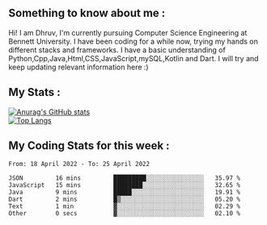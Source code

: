 ## Something to know about me : <br>
Hi! I am Dhruv, I'm currently pursuing Computer Science Engineering at Bennett University. I have been coding for a while now, trying my hands on different stacks and frameworks.
I have a basic understanding of Python,Cpp,Java,Html,CSS,JavaScript,mySQL,Kotlin and Dart. I will try and keep updating relevant information here :)
<br>

## My Stats : <br>
[![Anurag's GitHub stats](https://github-readme-stats.vercel.app/api?username=DhruvLawaniya&show_icons=true&theme=tokyonight&hide=prs,issues)](https://github.com/anuraghazra/github-readme-stats)<br>
[![Top Langs](https://github-readme-stats.vercel.app/api/top-langs/?username=DhruvLawaniya&theme=tokyonight)](https://github.com/anuraghazra/github-readme-stats)
## My Coding Stats for this week : <br>
<!--START_SECTION:waka-->

```text
From: 18 April 2022 - To: 25 April 2022

JSON         16 mins         █████████░░░░░░░░░░░░░░░░   35.97 %
JavaScript   15 mins         ████████░░░░░░░░░░░░░░░░░   32.65 %
Java         9 mins          █████░░░░░░░░░░░░░░░░░░░░   19.91 %
Dart         2 mins          █▒░░░░░░░░░░░░░░░░░░░░░░░   05.20 %
Text         1 min           ▓░░░░░░░░░░░░░░░░░░░░░░░░   02.29 %
Other        0 secs          ▓░░░░░░░░░░░░░░░░░░░░░░░░   02.10 %
```

<!--END_SECTION:waka-->


<br>
